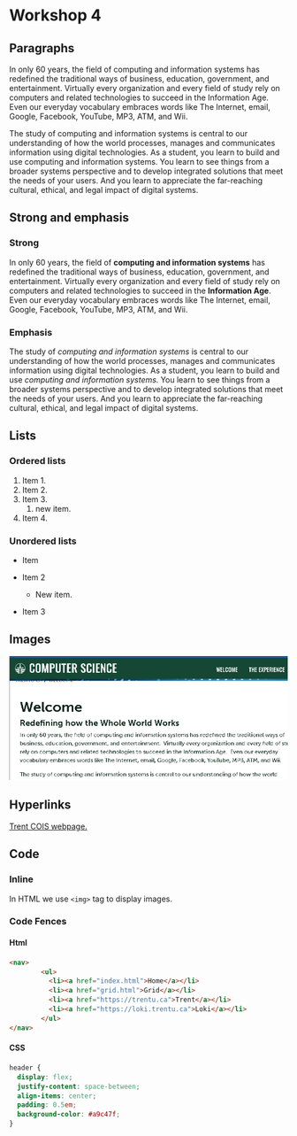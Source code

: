 # Workshop 4

## Paragraphs

In only 60 years, the field of computing and information systems has redefined the traditional ways of business, education, government, and entertainment.  Virtually every organization and every field of study rely on computers and related technologies to succeed in the Information Age.  Even our everyday vocabulary embraces words like The Internet, email, Google, Facebook, YouTube, MP3, ATM, and Wii.

The study of computing and information systems is central to our understanding of how the world processes, manages and communicates information using digital technologies.  As a student, you learn to build and use computing and information systems.  You learn to see things from a broader systems perspective and to develop integrated solutions that meet the needs of your users.  And you learn to appreciate the far-reaching cultural, ethical, and legal impact of digital systems.

## Strong and emphasis

### Strong

In only 60 years, the field of **computing and information systems** has redefined the traditional ways of business, education, government, and entertainment.  Virtually every organization and every field of study rely on computers and related technologies to succeed in the __Information Age__.  Even our everyday vocabulary embraces words like The Internet, email, Google, Facebook, YouTube, MP3, ATM, and Wii.

### Emphasis

The study of *computing and information systems* is central to our understanding of how the world processes, manages and communicates information using digital technologies.  As a student, you learn to build and use _computing and information systems._  You learn to see things from a broader systems perspective and to develop integrated solutions that meet the needs of your users.  And you learn to appreciate the far-reaching cultural, ethical, and legal impact of digital systems.

## Lists

### Ordered lists

1. Item 1.
2. Item 2.
3. Item 3.
    1. new item.
4. Item 4.

### Unordered lists

- Item
- Item 2

    - New item.

- Item 3

## Images

![Preview of web page for COIS at TrentU.](./Imgs/Screenshotforlab4.png)

## Hyperlinks

[Trent COIS webpage.](https://www.trentu.ca/cois/)

## Code

### Inline

In HTML we use `<img>` tag to display images.

### Code Fences

#### Html

```html
<nav>
        <ul>
          <li><a href="index.html">Home</a></li>
          <li><a href="grid.html">Grid</a></li>
          <li><a href="https://trentu.ca">Trent</a></li>
          <li><a href="https://loki.trentu.ca">Loki</a></li>
        </ul>
</nav>
```

#### CSS

```css
header {
  display: flex;
  justify-content: space-between;
  align-items: center;
  padding: 0.5em;
  background-color: #a9c47f;
}
```